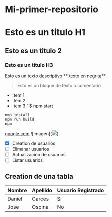 # Mi-primer-repositorio
# Esto es un titulo H1
## Esto es un titulo 2
### Esto es un titulo H3

Esto es un texto descriptivo ** texto en negrita**
> Esto es un bloque de texto o comentario
- Item 1
- Item 2
- Item 3
 ` $ npm start
 ```
 nmp install
 npm run build
 npm
 ```
 [google.com](https://google.com)
 ![imagen]([<img  src="https://loremflickr.com/320/240" />](https://scontent.feoh3-1.fna.fbcdn.net/v/t39.30808-6/304791416_486936940109921_1986069520734583029_n.jpg?_nc_cat=100&ccb=1-7&_nc_sid=5f2048&_nc_eui2=AeGRR52Z3wMLV1dAEkthko6z-XDocB5Eskj5cOhwHkSySA572LuCI2ieO8ipjzoPrZxfclEpw42I6v2lDS0__uZf&_nc_ohc=WOQuUC1WZuoAX_BDdlY&_nc_zt=23&_nc_ht=scontent.feoh3-1.fna&oh=00_AfA3zp5BKIgMXXG921jXF_s41sftVEhiRyjUzCFq3yaKUw&oe=66136D2B))
- [x] Creation de usuarios
- [ ] Elimanar usuarios
- [ ] Actualizacion de usuarios
- [ ] Listar usuarios 

## Creation de una tabla 

| Nombre | Apellido | Usuario Registrado |
| ------ | ------ | ----------|
| Daniel | Garces | Si
| Jose  | Ospina | No | 
